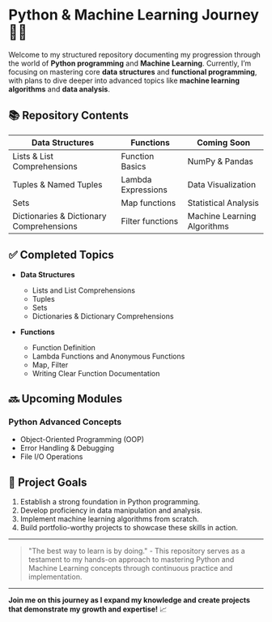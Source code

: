 #  Python & Machine Learning Journey 🐍🤖

Welcome to my structured repository documenting my progression through the world of **Python programming** and **Machine Learning**. Currently, I’m focusing on mastering core **data structures** and **functional programming**, with plans to dive deeper into advanced topics like **machine learning algorithms** and **data analysis**.

##  📚 Repository Contents

| **Data Structures**              | **Functions**                  | **Coming Soon**                  |
|-----------------------------------|---------------------------------|----------------------------------|
| Lists & List Comprehensions       | Function Basics                 | NumPy & Pandas                   |
| Tuples & Named Tuples             | Lambda Expressions              | Data Visualization               |
| Sets                              | Map functions                   | Statistical Analysis             |
| Dictionaries & Dictionary Comprehensions | Filter functions                           | Machine Learning Algorithms      |

## ✅ Completed Topics

- **Data Structures**
  - Lists and List Comprehensions
  - Tuples 
  - Sets 
  - Dictionaries & Dictionary Comprehensions

- **Functions**
  - Function Definition
  - Lambda Functions and Anonymous Functions
  - Map, Filter
  - Writing Clear Function Documentation

## 🔜 Upcoming Modules

### **Python Advanced Concepts**
- Object-Oriented Programming (OOP)
- Error Handling & Debugging
- File I/O Operations


##  🚀 Project Goals

1. Establish a strong foundation in Python programming.
2. Develop proficiency in data manipulation and analysis.
3. Implement machine learning algorithms from scratch.
4. Build portfolio-worthy projects to showcase these skills in action.

---

> "The best way to learn is by doing." - This repository serves as a testament to my hands-on approach to mastering Python and Machine Learning concepts through continuous practice and implementation.

---

**Join me on this journey as I expand my knowledge and create projects that demonstrate my growth and expertise!** 📈
